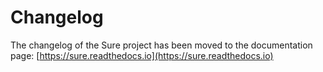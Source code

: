 # Changelog

The changelog of the Sure project has been moved to the documentation page: [https://sure.readthedocs.io](https://sure.readthedocs.io)
